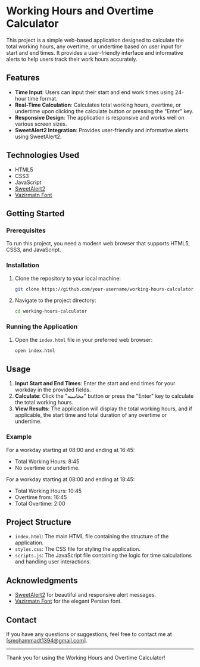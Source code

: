 # Working Hours and Overtime Calculator

This project is a simple web-based application designed to calculate the total working hours, any overtime, or undertime based on user input for start and end times. It provides a user-friendly interface and informative alerts to help users track their work hours accurately.

## Features

- **Time Input**: Users can input their start and end work times using 24-hour time format.
- **Real-Time Calculation**: Calculates total working hours, overtime, or undertime upon clicking the calculate button or pressing the "Enter" key.
- **Responsive Design**: The application is responsive and works well on various screen sizes.
- **SweetAlert2 Integration**: Provides user-friendly and informative alerts using SweetAlert2.

## Technologies Used

- HTML5
- CSS3
- JavaScript
- [SweetAlert2](https://sweetalert2.github.io/)
- [Vazirmatn Font](https://github.com/rastikerdar/vazirmatn)

## Getting Started

### Prerequisites

To run this project, you need a modern web browser that supports HTML5, CSS3, and JavaScript.

### Installation

1. Clone the repository to your local machine:
    ```bash
    git clone https://github.com/your-username/working-hours-calculator.git
    ```
2. Navigate to the project directory:
    ```bash
    cd working-hours-calculator
    ```

### Running the Application

1. Open the `index.html` file in your preferred web browser:
    ```bash
    open index.html
    ```

## Usage

1. **Input Start and End Times**: Enter the start and end times for your workday in the provided fields.
2. **Calculate**: Click the "محاسبه" button or press the "Enter" key to calculate the total working hours.
3. **View Results**: The application will display the total working hours, and if applicable, the start time and total duration of any overtime or undertime.

### Example

For a workday starting at 08:00 and ending at 16:45:
- Total Working Hours: 8:45
- No overtime or undertime.

For a workday starting at 08:00 and ending at 18:45:
- Total Working Hours: 10:45
- Overtime from: 16:45
- Total Overtime: 2:00

## Project Structure

- `index.html`: The main HTML file containing the structure of the application.
- `styles.css`: The CSS file for styling the application.
- `scripts.js`: The JavaScript file containing the logic for time calculations and handling user interactions.

## Acknowledgments

- [SweetAlert2](https://sweetalert2.github.io/) for beautiful and responsive alert messages.
- [Vazirmatn Font](https://github.com/rastikerdar/vazirmatn) for the elegant Persian font.

## Contact

If you have any questions or suggestions, feel free to contact me at [smohammadt1394@gmail.com].

---

Thank you for using the Working Hours and Overtime Calculator!
